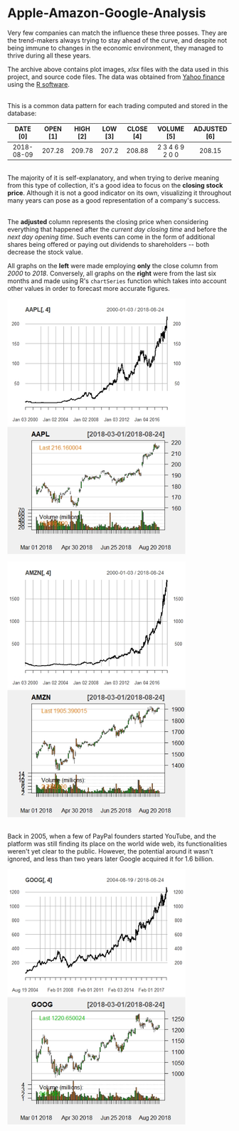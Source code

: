 # Apple-Amazon-Google-Analysis

Very few companies can match the influence these three posses. They are the trend-makers always trying to stay ahead of the curve, and despite not being immune to changes in the economic environment, they managed to thrive during all these years.<br>

The archive above contains plot images, <em>xlsx</em> files with the data used in this project, and source code files. The data was obtained from [Yahoo finance](https://finance.yahoo.com/) using the [R software](https://www.r-project.org/).<br><br>

This is a common data pattern for each trading computed and stored in the database:

|    DATE [0]    |    OPEN [1]    |    HIGH [2]    |     LOW [3]     |     CLOSE [4]    |     VOLUME [5]    |     ADJUSTED [6]     | 
|:--------------:|:--------------:|:--------------:|:---------------:|:----------------:|:-----------------:|:--------------------:|
|   2018-08-09   |     207.28     |     209.78     |      207.2      |      208.88      |  2 3 4 6 9 2 0 0  |        208.15        |

<br>
The majority of it is self-explanatory, and when trying to derive meaning from this type of collection, it's a good idea to focus on the <strong>closing stock price</strong>. Although it is not a good indicator on its own, visualizing it throughout many years can pose as a good representation of a company's success.<br><br>

The <strong>adjusted</strong> column represents the closing price when considering everything that happened after the <em>current day closing time</em> and before the <em>next day opening time</em>. Such events can come in the form of additional shares being offered or paying out dividends to shareholders  -- both decrease the stock value.

All graphs on the <strong>left</strong> were made employing <strong>only</strong> the close column from <em>2000</em> to <em>2018</em>. Conversely, all graphs on the <strong>right</strong> were from the last six months and made using R's `chartSeries` function which takes into account other values in order to forecast more accurate figures. 

<p float="left">
  <img src="plot/AAPL.Rplot.jpeg" width="400" />
  <img src="plot/AAPL1.Rplot.jpeg" width="400" /> 
</p>


<p float="left">
  <img src="plot/AMZN.Rplot.jpeg" width="400" />
  <img src="plot/AMZN1.Rplot.jpeg" width="400" /> 
</p>

<br>
Back in 2005, when a few of PayPal founders started YouTube, and the platform was still finding 
its place on the world wide web, its functionalities weren't yet clear to the public. However, the potential around 
it wasn't ignored, and less than two years later Google acquired it for 1.6 billion.<br>
<p float="left">
  <img src="plot/GOOG.Rplot.jpeg" width="400" />
  <img src="plot/GOOG1.Rplot.jpeg" width="400" /> 
</p>
